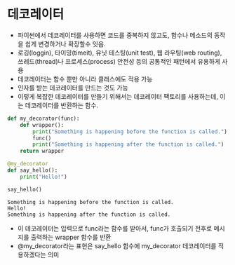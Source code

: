 
# 데코레이터
- 파이썬에서 데코레이터를 사용하면 코드를 중복하지 않고도, 함수나 메소드의 동작을 쉽게 변경하거나 확장할수 잇음.
- 로깅(loggin), 타이밍(timeit), 유닛 테스팅(unit test), 웹 라우팅(web routing), 쓰레드(thread)나 프로세스(process) 안전성 등의 공통적인 패턴에서 유용하게 사용
- 데코레이터는 함수 뿐만 아니라 클래스에도 적용 가능
- 인자를 받는 데코레이터를 만드는 것도 가능
- 이렇게 복잡한 데코레이터를 만들기 위해서는 데코레이터 팩토리를 사용하는데, 이는 데코레이터를 반환하는 함수.

```python
def my_decorator(func):
    def wrapper():
        print("Something is happening before the function is called.")
        func()
        print("Something is happening after the function is called.")
    return wrapper

@my_decorator
def say_hello():
    print("Hello!")

say_hello()
```

```console
Something is happening before the function is called.
Hello!
Something is happening after the function is called.
```

- 이 데코레이터는 입력으로 func라는 함수를 받아서, func가 호출되기 전후로 메시지를 출력하는 wrapper 함수를 반환
- @my_decorator라는 표현은 say_hello 함수에 my_decorator 데코레이터를 적용하겠다는 의미
